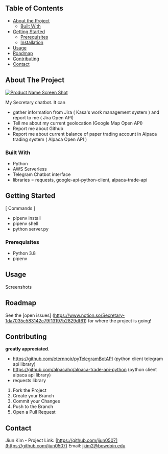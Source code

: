 <!-- TABLE OF CONTENTS -->
## Table of Contents

* [About the Project](#about-the-project)
  * [Built With](#built-with)
* [Getting Started](#getting-started)
  * [Prerequisites](#prerequisites)
  * [Installation](#installation)
* [Usage](#usage)
* [Roadmap](#roadmap)
* [Contributing](#contributing)
* [Contact](#contact)



<!-- ABOUT THE PROJECT -->
## About The Project

[![Product Name Screen Shot][product-screenshot]](https://example.com)

My Secretary chatbot.
It can
- gather information from Jira ( Kasa's work management system ) and report to me ( Jira Open API)
- Tell me about my current geolocation (Google Map Open API)
- Report me about Github
- Report me about current balance of paper trading account in Alpaca trading system ( Alpaca Open API )

### Built With
* Python
* AWS Serverless
* Telegram Chatbot interface
* libraries = requests, google-api-python-client, alpaca-trade-api

<!-- GETTING STARTED -->
## Getting Started
[ Commands ]
- pipenv install
- pipenv shell
- python server.py

### Prerequisites
- Python 3.8
- pipenv

<!-- USAGE EXAMPLES -->
## Usage
Screenshots



<!-- ROADMAP -->
## Roadmap

See the [open issues]
(https://www.notion.so/Secretary-1da7035c583142c79f13197b2829df61) 
for where the project is going!



<!-- CONTRIBUTING -->
## Contributing
**greatly appreciated**.
- https://github.com/eternnoir/pyTelegramBotAPI (python client telegram api library)
- https://github.com/alpacahq/alpaca-trade-api-python (python client alpaca api library)
- requests library

1. Fork the Project
2. Create your Branch 
3. Commit your Changes
4. Push to the Branch
5. Open a Pull Request

<!-- CONTACT -->
## Contact

Jiun Kim - 
Project Link: [https://github.com/jiun0507](https://github.com/jiun0507)
Email: jkim2@bowdoin.edu

<!-- MARKDOWN LINKS & IMAGES -->
<!-- https://www.markdownguide.org/basic-syntax/#reference-style-links -->
[contributors-shield]: https://img.shields.io/github/contributors/othneildrew/Best-README-Template.svg?style=flat-square
[contributors-url]: https://github.com/othneildrew/Best-README-Template/graphs/contributors
[forks-shield]: https://img.shields.io/github/forks/othneildrew/Best-README-Template.svg?style=flat-square
[forks-url]: https://github.com/othneildrew/Best-README-Template/network/members
[stars-shield]: https://img.shields.io/github/stars/othneildrew/Best-README-Template.svg?style=flat-square
[stars-url]: https://github.com/othneildrew/Best-README-Template/stargazers
[issues-shield]: https://img.shields.io/github/issues/othneildrew/Best-README-Template.svg?style=flat-square
[issues-url]: https://github.com/othneildrew/Best-README-Template/issues
[license-shield]: https://img.shields.io/github/license/othneildrew/Best-README-Template.svg?style=flat-square
[license-url]: https://github.com/othneildrew/Best-README-Template/blob/master/LICENSE.txt
[linkedin-shield]: https://img.shields.io/badge/-LinkedIn-black.svg?style=flat-square&logo=linkedin&colorB=555
[linkedin-url]: https://linkedin.com/in/othneildrew
[product-screenshot]: images/screenshot.png
